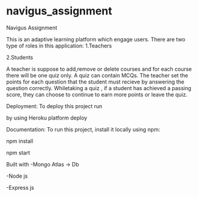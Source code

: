 # navigus_assignment
Navigus Assignment

This is an adaptive learning platform which engage users. There are two type of roles in this application: 
1.Teachers

2.Students

A teacher is suppose to add,remove or delete courses and for each course there will be one quiz only. A quiz can contain MCQs. The teacher set the points for each question that the student must recieve by answering the question correctly. Whiletaking a quiz , if a student has achieved a passing score, they can choose to continue to earn more points or leave the quiz.

Deployment:
To deploy this project run

by using Heroku platform deploy

Documentation:
To run this project, install it locally using npm:

npm install

npm start

Built with 
-Mongo Atlas -> Db

-Node js

-Express js


